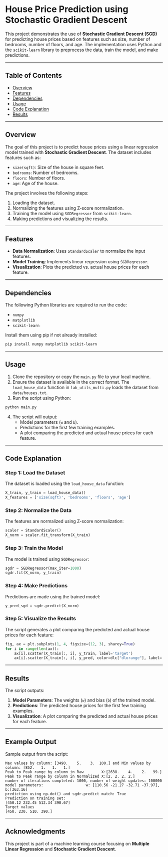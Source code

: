 # House Price Prediction using Stochastic Gradient Descent

This project demonstrates the use of **Stochastic Gradient Descent (SGD)** for predicting house prices based on features such as size, number of bedrooms, number of floors, and age. The implementation uses Python and the `scikit-learn` library to preprocess the data, train the model, and make predictions.

---

## Table of Contents

- [Overview](#overview)
- [Features](#features)
- [Dependencies](#dependencies)
- [Usage](#usage)
- [Code Explanation](#code-explanation)
- [Results](#results)

---

## Overview

The goal of this project is to predict house prices using a linear regression model trained with **Stochastic Gradient Descent**. The dataset includes features such as:
- `size(sqft)`: Size of the house in square feet.
- `bedrooms`: Number of bedrooms.
- `floors`: Number of floors.
- `age`: Age of the house.

The project involves the following steps:
1. Loading the dataset.
2. Normalizing the features using Z-score normalization.
3. Training the model using `SGDRegressor` from `scikit-learn`.
4. Making predictions and visualizing the results.

---

## Features

- **Data Normalization**: Uses `StandardScaler` to normalize the input features.
- **Model Training**: Implements linear regression using `SGDRegressor`.
- **Visualization**: Plots the predicted vs. actual house prices for each feature.

---

## Dependencies

The following Python libraries are required to run the code:

- `numpy`
- `matplotlib`
- `scikit-learn`

Install them using pip if not already installed:

```bash
pip install numpy matplotlib scikit-learn
```

---

## Usage

1. Clone the repository or copy the `main.py` file to your local machine.
2. Ensure the dataset is available in the correct format. The `load_house_data` function in `lab_utils_multi.py` loads the dataset from `data/houses.txt`.
3. Run the script using Python:

```bash
python main.py
```

4. The script will output:
   - Model parameters (`w` and `b`).
   - Predictions for the first few training examples.
   - A plot comparing the predicted and actual house prices for each feature.

---

## Code Explanation

### Step 1: Load the Dataset

The dataset is loaded using the `load_house_data` function:

```python
X_train, y_train = load_house_data()
X_features = ['size(sqft)', 'bedrooms', 'floors', 'age']
```

### Step 2: Normalize the Data

The features are normalized using Z-score normalization:

```python
scaler = StandardScaler()
X_norm = scaler.fit_transform(X_train)
```

### Step 3: Train the Model

The model is trained using `SGDRegressor`:

```python
sgdr = SGDRegressor(max_iter=1000)
sgdr.fit(X_norm, y_train)
```

### Step 4: Make Predictions

Predictions are made using the trained model:

```python
y_pred_sgd = sgdr.predict(X_norm)
```

### Step 5: Visualize the Results

The script generates a plot comparing the predicted and actual house prices for each feature:

```python
fig, ax = plt.subplots(1, 4, figsize=(12, 3), sharey=True)
for i in range(len(ax)):
    ax[i].scatter(X_train[:, i], y_train, label='target')
    ax[i].scatter(X_train[:, i], y_pred, color=dlc["dlorange"], label='predict')
```

---

## Results

The script outputs:
1. **Model Parameters**: The weights (`w`) and bias (`b`) of the trained model.
2. **Predictions**: The predicted house prices for the first few training examples.
3. **Visualization**: A plot comparing the predicted and actual house prices for each feature.

---

## Example Output

Sample output from the script:

```
Max values by column: [3490.    5.    3.  100.] and Min values by column: [852.   1.   1.   1.]
Peak to Peak range by column in Raw        X:[2638.    4.    2.   99.]
Peak to Peak range by column in Normalized X:[2. 2. 2. 2.]
number of iterations completed: 1000, number of weight updates: 100000
model parameters:                   w: [110.56 -21.27 -32.71 -37.97], b:[363.16]
prediction using np.dot() and sgdr.predict match: True
Prediction on training set:
[450.12 232.45 512.34 390.67]
Target values 
[450. 230. 510. 390.]
```

---

## Acknowledgments

This project is part of a machine learning course focusing on **Multiple Linear Regression** and **Stochastic Gradient Descent**.